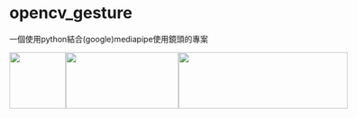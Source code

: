 # opencv_gesture
一個使用python結合(google)mediapipe使用鏡頭的專案

<div style="display: flex; justify-content: space-between;">
  <img src="https://upload.wikimedia.org/wikipedia/commons/thumb/c/c3/Python-logo-notext.svg/1200px-Python-logo-notext.svg.png" width="100" height="100">
  <span style="align-items: center">
    <img src="https://github.com/yichengtsai/opencv_gesture/blob/main/photo/images_removed_bg.png" width="200" height="100">
  </span>
  <img src="https://miro.medium.com/v2/resize:fit:1400/0*uMb2M-O9fLtRKmOo.png" width="300" height="100">
<div>

